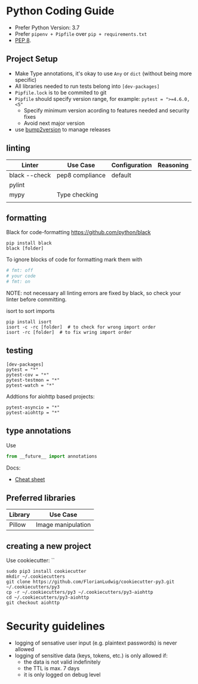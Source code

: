 # Python Coding Guide


 * Prefer Python Version: 3.7
 * Prefer `pipenv + Pipfile` over `pip + requirements.txt`
 * [PEP 8](https://www.python.org/dev/peps/pep-0008/).


## Project Setup

 * Make Type annotations, it's okay to use `Any` or `dict` (without being more specific)
 *  All libraries needed to run tests belong into `[dev-packages]`
 * `Pipfile.lock` is to be commited to git
 * `Pipfile` should specify version range, for example: `pytest = ">=4.6.0,<5"`
   * Specify minimum version acording to features needed and security fixes
   * Avoid next major version
 * use [bump2version](https://github.com/c4urself/bump2version) to manage releases


## linting

| Linter        | Use Case        | Configuration | Reasoning |
|---------------|-----------------|---------------|-----------|
| black --check | pep8 compliance | default       |           |
| pylint        |                 |               |           |
| mypy          | Type checking   |               |           |
|               |                 |               |           |


## formatting

Black for code-formatting
https://github.com/python/black

```
pip install black
black [folder]
```

To ignore blocks of code for formatting mark them with
```python
# fmt: off
# your code
# fmt: on
```

NOTE: not necessary all linting errors are fixed by black, so check your linter before committing.


isort to sort imports

```
pip install isort
isort -c -rc [folder]  # to check for wrong import order
isort -rc [folder]  # to fix wring import order
```


## testing

```
[dev-packages]
pytest = "*"
pytest-cov = "*"
pytest-testmon = "*"
pytest-watch = "*"
```

Addtions for aiohttp based projects:
```
pytest-asyncio = "*"
pytest-aiohttp = "*"
```

## type annotations


Use
```python
from __future__ import annotations
```

Docs:

 * [Cheat sheet](https://mypy.readthedocs.io/en/latest/cheat_sheet_py3.html)

## Preferred libraries


Library | Use Case
--------|--------------------
Pillow  | Image manipulation


## creating a new project

  Use cookiecutter: ``

```
sudo pip3 install cookiecutter
mkdir ~/.cookiecutters
git clone https://github.com/FlorianLudwig/cookiecutter-py3.git ~/.cookiecutters/py3
cp -r ~/.cookiecutters/py3 ~/.cookiecutters/py3-aiohttp
cd ~/.cookiecutters/py3-aiohttp
git checkout aiohttp
```

# Security guidelines

 * logging of sensative user input (e.g. plaintext passwords) is never allowed
 * logging of sensitive data (keys, tokens, etc.) is only allowed if:
   * the data is not valid indefinitely
   * the TTL is max. 7 days
   * it is only logged on debug level
